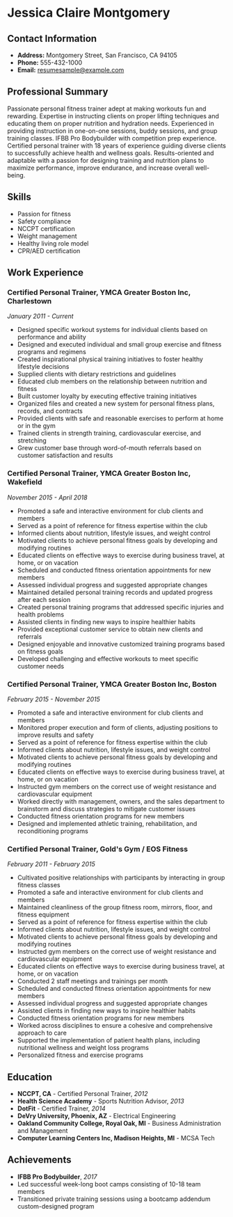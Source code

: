 # Jessica Claire Montgomery

## Contact Information
- **Address:** Montgomery Street, San Francisco, CA 94105
- **Phone:** 555-432-1000
- **Email:** resumesample@example.com

## Professional Summary
Passionate personal fitness trainer adept at making workouts fun and rewarding. Expertise in instructing clients on proper lifting techniques and educating them on proper nutrition and hydration needs. Experienced in providing instruction in one-on-one sessions, buddy sessions, and group training classes. IFBB Pro Bodybuilder with competition prep experience. Certified personal trainer with 18 years of experience guiding diverse clients to successfully achieve health and wellness goals. Results-oriented and adaptable with a passion for designing training and nutrition plans to maximize performance, improve endurance, and increase overall well-being.

## Skills
- Passion for fitness
- Safety compliance
- NCCPT certification
- Weight management
- Healthy living role model
- CPR/AED certification

## Work Experience

### Certified Personal Trainer, YMCA Greater Boston Inc, Charlestown
*January 2011 - Current*
- Designed specific workout systems for individual clients based on performance and ability
- Designed and executed individual and small group exercise and fitness programs and regimens
- Created inspirational physical training initiatives to foster healthy lifestyle decisions
- Supplied clients with dietary restrictions and guidelines
- Educated club members on the relationship between nutrition and fitness
- Built customer loyalty by executing effective training initiatives
- Organized files and created a new system for personal fitness plans, records, and contracts
- Provided clients with safe and reasonable exercises to perform at home or in the gym
- Trained clients in strength training, cardiovascular exercise, and stretching
- Grew customer base through word-of-mouth referrals based on customer satisfaction and results

### Certified Personal Trainer, YMCA Greater Boston Inc, Wakefield
*November 2015 - April 2018*
- Promoted a safe and interactive environment for club clients and members
- Served as a point of reference for fitness expertise within the club
- Informed clients about nutrition, lifestyle issues, and weight control
- Motivated clients to achieve personal fitness goals by developing and modifying routines
- Educated clients on effective ways to exercise during business travel, at home, or on vacation
- Scheduled and conducted fitness orientation appointments for new members
- Assessed individual progress and suggested appropriate changes
- Maintained detailed personal training records and updated progress after each session
- Created personal training programs that addressed specific injuries and health problems
- Assisted clients in finding new ways to inspire healthier habits
- Provided exceptional customer service to obtain new clients and referrals
- Designed enjoyable and innovative customized training programs based on fitness goals
- Developed challenging and effective workouts to meet specific customer needs

### Certified Personal Trainer, YMCA Greater Boston Inc, Boston
*February 2015 - November 2015*
- Promoted a safe and interactive environment for club clients and members
- Monitored proper execution and form of clients, adjusting positions to improve results and safety
- Served as a point of reference for fitness expertise within the club
- Informed clients about nutrition, lifestyle issues, and weight control
- Motivated clients to achieve personal fitness goals by developing and modifying routines
- Educated clients on effective ways to exercise during business travel, at home, or on vacation
- Instructed gym members on the correct use of weight resistance and cardiovascular equipment
- Worked directly with management, owners, and the sales department to brainstorm and discuss strategies to mitigate customer issues
- Conducted fitness orientation programs for new members
- Designed and implemented athletic training, rehabilitation, and reconditioning programs

### Certified Personal Trainer, Gold's Gym / EOS Fitness
*February 2011 - February 2015*
- Cultivated positive relationships with participants by interacting in group fitness classes
- Promoted a safe and interactive environment for club clients and members
- Maintained cleanliness of the group fitness room, mirrors, floor, and fitness equipment
- Served as a point of reference for fitness expertise within the club
- Informed clients about nutrition, lifestyle issues, and weight control
- Motivated clients to achieve personal fitness goals by developing and modifying routines
- Instructed gym members on the correct use of weight resistance and cardiovascular equipment
- Educated clients on effective ways to exercise during business travel, at home, or on vacation
- Conducted 2 staff meetings and trainings per month
- Scheduled and conducted fitness orientation appointments for new members
- Assessed individual progress and suggested appropriate changes
- Assisted clients in finding new ways to inspire healthier habits
- Conducted fitness orientation programs for new members
- Worked across disciplines to ensure a cohesive and comprehensive approach to care
- Supported the implementation of patient health plans, including nutritional wellness and weight loss programs
- Personalized fitness and exercise programs

## Education
- **NCCPT, CA** - Certified Personal Trainer, *2012*
- **Health Science Academy** - Sports Nutrition Advisor, *2013*
- **DotFit** - Certified Trainer, *2014*
- **DeVry University, Phoenix, AZ** - Electrical Engineering
- **Oakland Community College, Royal Oak, MI** - Business Administration and Management
- **Computer Learning Centers Inc, Madison Heights, MI** - MCSA Tech

## Achievements
- **IFBB Pro Bodybuilder**, *2017*
- Led successful week-long boot camps consisting of 10-18 team members
- Transitioned private training sessions using a bootcamp addendum custom-designed program